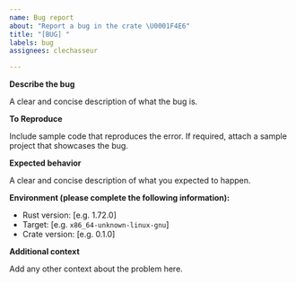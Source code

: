 ```yaml
---
name: Bug report
about: "Report a bug in the crate \U0001F4E6"
title: "[BUG] "
labels: bug
assignees: clechasseur

---
```


**Describe the bug**

A clear and concise description of what the bug is.

**To Reproduce**

Include sample code that reproduces the error. If required, attach a sample project that showcases the bug.

**Expected behavior**

A clear and concise description of what you expected to happen.

**Environment (please complete the following information):**
 - Rust version: [e.g. 1.72.0]
 - Target: [e.g. `x86_64-unknown-linux-gnu`]
 - Crate version: [e.g. 0.1.0]

**Additional context**

Add any other context about the problem here.
